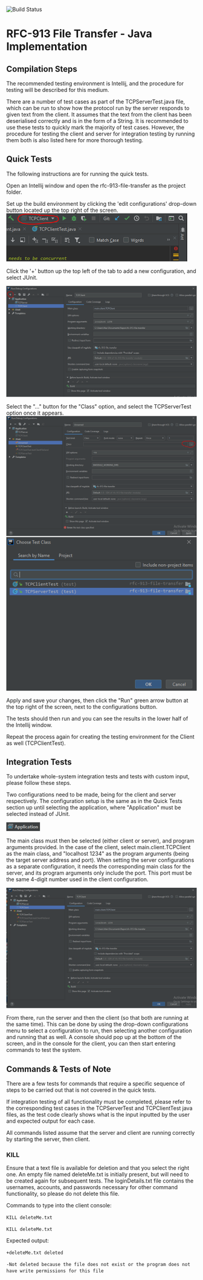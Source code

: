![Build Status](https://travis-ci.com/AlexanderTheGrape/rfc-913-file-transfer.svg?token=jdneeXHk7zBz2GJAsBqg&branch=master)

# RFC-913 File Transfer - Java Implementation

## Compilation Steps
The recommended testing environment is Intellij, and the procedure for testing will be described for this medium.

There are a number of test cases as part of the TCPServerTest.java file, which can be run to show how the protocol run by the server responds to given text from the client. It assumes that the text from the client has been deserialised correctly and is in the form of a String. It is recommended to use these tests to quickly mark the majority of test cases. However, the procedure for testing the client and server for integration testing by running them both is also listed here for more thorough testing.

## Quick Tests
The following instructions are for running the quick tests.

Open an Intellij window and open the rfc-913-file-transfer as the project folder.

Set up the build environment by clicking the 'edit configurations' drop-down button located up the top right of the screen. ![edit configurations](./images/capture.png)

Click the '+' button up the top left of the tab to add a new configuration, and select JUnit.

![create new configuration](./images/capture2.png)

Select the "..." button for the "Class" option, and select the TCPServerTest option once it appears.
![... button](./images/capture3.png) ![TCPServerTest option](./images/capture4.png)

Apply and save your changes, then click the "Run" green arrow button at the top right of the screen, next to the configurations button.

The tests should then run and you can see the results in the lower half of the Intellij window.

Repeat the process again for creating the testing environment for the Client as well (TCPClientTest).



## Integration Tests

To undertake whole-system integration tests and tests with custom input, please follow these steps.

Two configurations need to be made, being for the client and server respectively. The configuration setup is the same as in the Quick Tests section up until selecting the application, where "Application" must be selected instead of JUnit.

 ![Application](./images/capture5.png)

 The main class must then be selected (either client or server), and program arguments provided. In the case of the client, select main.client.TCPClient as the main class, and "localhost 1234" as the program arguments (being the target server address and port). When setting the server configurations as a separate configuration, it needs the corresponding main class for the server, and its program arguments only include the port. This port must be the same 4-digit number used in the client configuration.

 ![client configuration example](./images/capture6.png)

 From there, run the server and then the client (so that both are running at the same time). This can be done by using the drop-down configurations menu to select a configuration to run, then selecting another configuration and running that as well. A console should pop up at the bottom of the screen, and in the console for the client, you can then start entering commands to test the system.

## Commands & Tests of Note

There are a few tests for commands that require a specific sequence of steps to be carried out that is not covered in the quick tests.

If integration testing of all functionality must be completed, please refer to the corresponding test cases in the TCPServerTest and TCPClientTest java files, as the test code clearly shows what is the input inputted by the user and expected output for each case.

All commands listed assume that the server and client are running correctly by starting the server, then client.

### KILL
Ensure that a text file is available for deletion and that you select the right one. An empty file named deleteMe.txt is initially present, but will need to be created again for subsequent tests. The loginDetails.txt file contains the usernames, accounts, and passwords necessary for other command functionality, so please do not delete this file.


Commands to type into the client console:

`KILL deleteMe.txt`

`KILL deleteMe.txt`

Expected output:

`+deleteMe.txt deleted`

`-Not deleted because the file does not exist or the program does not have write permissions for this file`

